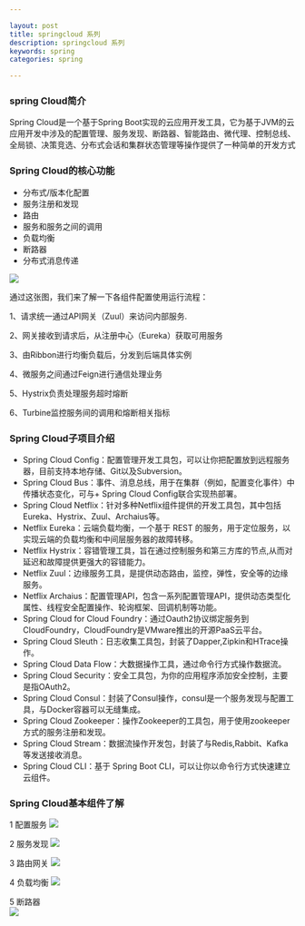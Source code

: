 ```yaml
---

layout: post
title: springcloud 系列
description: springcloud 系列
keywords: spring
categories: spring

---
```


### spring Cloud简介
Spring Cloud是一个基于Spring Boot实现的云应用开发工具，它为基于JVM的云应用开发中涉及的配置管理、服务发现、断路器、智能路由、微代理、控制总线、全局锁、决策竞选、分布式会话和集群状态管理等操作提供了一种简单的开发方式

### Spring Cloud的核心功能
+ 分布式/版本化配置
+ 服务注册和发现
+ 路由
+ 服务和服务之间的调用
+ 负载均衡
+ 断路器
+ 分布式消息传递

![](https://i.imgur.com/gHHrXvR.png)

通过这张图，我们来了解一下各组件配置使用运行流程：

1、请求统一通过API网关（Zuul）来访问内部服务.

2、网关接收到请求后，从注册中心（Eureka）获取可用服务

3、由Ribbon进行均衡负载后，分发到后端具体实例

4、微服务之间通过Feign进行通信处理业务

5、Hystrix负责处理服务超时熔断

6、Turbine监控服务间的调用和熔断相关指标

### Spring Cloud子项目介绍
+ Spring Cloud Config：配置管理开发工具包，可以让你把配置放到远程服务器，目前支持本地存储、Git以及Subversion。
+ Spring Cloud Bus：事件、消息总线，用于在集群（例如，配置变化事件）中传播状态变化，可与+ Spring Cloud Config联合实现热部署。
+ Spring Cloud Netflix：针对多种Netflix组件提供的开发工具包，其中包括Eureka、Hystrix、Zuul、Archaius等。
+ Netflix Eureka：云端负载均衡，一个基于 REST 的服务，用于定位服务，以实现云端的负载均衡和中间层服务器的故障转移。
+ Netflix Hystrix：容错管理工具，旨在通过控制服务和第三方库的节点,从而对延迟和故障提供更强大的容错能力。
+ Netflix Zuul：边缘服务工具，是提供动态路由，监控，弹性，安全等的边缘服务。
+ Netflix Archaius：配置管理API，包含一系列配置管理API，提供动态类型化属性、线程安全配置操作、轮询框架、回调机制等功能。
+ Spring Cloud for Cloud Foundry：通过Oauth2协议绑定服务到CloudFoundry，CloudFoundry是VMware推出的开源PaaS云平台。
+ Spring Cloud Sleuth：日志收集工具包，封装了Dapper,Zipkin和HTrace操作。
+ Spring Cloud Data Flow：大数据操作工具，通过命令行方式操作数据流。
+ Spring Cloud Security：安全工具包，为你的应用程序添加安全控制，主要是指OAuth2。
+ Spring Cloud Consul：封装了Consul操作，consul是一个服务发现与配置工具，与Docker容器可以无缝集成。
+ Spring Cloud Zookeeper：操作Zookeeper的工具包，用于使用zookeeper方式的服务注册和发现。
+ Spring Cloud Stream：数据流操作开发包，封装了与Redis,Rabbit、Kafka等发送接收消息。
+ Spring Cloud CLI：基于 Spring Boot CLI，可以让你以命令行方式快速建立云组件。

### Spring Cloud基本组件了解

1 配置服务
![](https://i.imgur.com/KV4zfeu.png)

2 服务发现
![](https://i.imgur.com/yvzgAja.png)

3 路由网关
![](https://i.imgur.com/vVWbYT0.png)

4 负载均衡
![](https://i.imgur.com/w8vPpKT.png)

5 断路器  
![](https://i.imgur.com/ZCmlfjM.png)